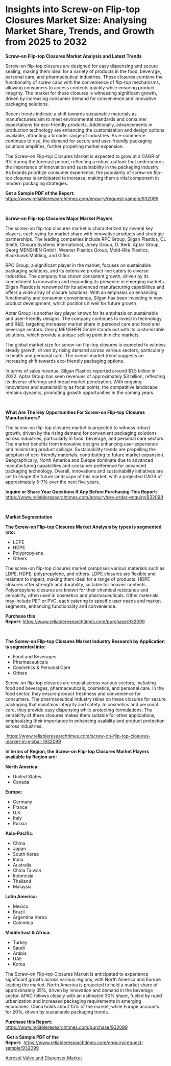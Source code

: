 <p><h1>Insights into Screw-on Flip-top Closures Market Size: Analysing Market Share, Trends, and Growth from 2025 to 2032</h1></p><p><strong>Screw-on Flip-top Closures Market Analysis and Latest Trends</strong></p>
<p><p>Screw-on flip-top closures are designed for easy dispensing and secure sealing, making them ideal for a variety of products in the food, beverage, personal care, and pharmaceutical industries. These closures combine the functionality of screw caps with the convenience of flip-top mechanisms, allowing consumers to access contents quickly while ensuring product integrity. The market for these closures is witnessing significant growth, driven by increasing consumer demand for convenience and innovative packaging solutions.</p><p>Recent trends indicate a shift towards sustainable materials as manufacturers aim to meet environmental standards and consumer expectations for eco-friendly products. Additionally, advancements in production technology are enhancing the customization and design options available, attracting a broader range of industries. As e-commerce continues to rise, the demand for secure and user-friendly packaging solutions amplifies, further propelling market expansion. </p><p>The Screw-on Flip-top Closures Market is expected to grow at a CAGR of 9% during the forecast period, reflecting a robust outlook that underscores the importance of innovation and sustainability in the packaging industry. As brands prioritize consumer experience, the popularity of screw-on flip-top closures is anticipated to increase, making them a vital component in modern packaging strategies.</p></p>
<p><strong>Get a Sample PDF of the Report:&nbsp;</strong> <a href="https://www.reliableresearchtimes.com/enquiry/request-sample/932099?utm_campaign=3037&utm_medium=2&utm_source=Github&utm_content=ia&utm_term=21032025&utm_id=screw-on-flip-top-closures">https://www.reliableresearchtimes.com/enquiry/request-sample/932099</a></p>
<p>&nbsp;</p>
<p><strong>Screw-on Flip-top Closures Major Market Players</strong></p>
<p><p>The screw-on flip-top closures market is characterized by several key players, each vying for market share with innovative products and strategic partnerships. The leading companies include RPC Group, Silgan Plastics, CL Smith, Closure Systems International, Jokey Group, O. Berk, Aptar Group, Georg MENSHEN GmbH, Weener Plastics Group, Mold-Rite Plastics, Blackhawk Molding, and Giflor.</p><p>RPC Group, a significant player in the market, focuses on sustainable packaging solutions, and its extensive product line caters to diverse industries. The company has shown consistent growth, driven by its commitment to innovation and expanding its presence in emerging markets. Silgan Plastics is renowned for its advanced manufacturing capabilities and offers a wide array of closure solutions. With an emphasis on enhancing functionality and consumer convenience, Silgan has been investing in new product development, which positions it well for future growth.</p><p>Aptar Group is another key player known for its emphasis on sustainable and user-friendly designs. The company continues to invest in technology and R&D, targeting increased market share in personal care and food and beverage sectors. Georg MENSHEN GmbH stands out with its customizable solutions, which provide a unique selling point in niche markets. </p><p>The global market size for screw-on flip-top closures is expected to witness steady growth, driven by rising demand across various sectors, particularly in health and personal care. The overall market trend suggests an increasing shift towards eco-friendly packaging options.</p><p>In terms of sales revenue, Silgan Plastics reported around $1.5 billion in 2022. Aptar Group has seen revenues of approximately $3 billion, reflecting its diverse offerings and broad market penetration. With ongoing innovations and sustainability as focal points, the competitive landscape remains dynamic, promoting growth opportunities in the coming years.</p></p>
<p>&nbsp;</p>
<p><strong>What Are The Key Opportunities For Screw-on Flip-top Closures Manufacturers?</strong></p>
<p><p>The screw-on flip-top closures market is projected to witness robust growth, driven by the rising demand for convenient packaging solutions across industries, particularly in food, beverage, and personal care sectors. The market benefits from innovative designs enhancing user experience and minimizing product spillage. Sustainability trends are propelling the adoption of eco-friendly materials, contributing to future market expansion. Geographically, North America and Europe dominate due to advanced manufacturing capabilities and consumer preference for advanced packaging technology. Overall, innovations and sustainability initiatives are set to shape the future landscape of this market, with a projected CAGR of approximately 5-7% over the next five years.</p></p>
<p><strong>Inquire or Share Your Questions If Any Before Purchasing This Report:</strong> <a href="https://www.reliableresearchtimes.com/enquiry/pre-order-enquiry/932099?utm_campaign=3037&utm_medium=2&utm_source=Github&utm_content=ia&utm_term=21032025&utm_id=screw-on-flip-top-closures">https://www.reliableresearchtimes.com/enquiry/pre-order-enquiry/932099</a></p>
<p>&nbsp;</p>
<p><strong>Market Segmentation</strong></p>
<p><strong>The Screw-on Flip-top Closures Market Analysis by types is segmented into:</strong></p>
<p><ul><li>LDPE</li><li>HDPE</li><li>Polypropylene</li><li>Others</li></ul></p>
<p><p>The screw-on flip-top closures market comprises various materials such as LDPE, HDPE, polypropylene, and others. LDPE closures are flexible and resistant to impact, making them ideal for a range of products. HDPE closures offer strength and durability, suitable for heavier contents. Polypropylene closures are known for their chemical resistance and versatility, often used in cosmetics and pharmaceuticals. Other materials may include PET or PVC, each catering to specific user needs and market segments, enhancing functionality and convenience.</p></p>
<p><strong>Purchase this Report:&nbsp;</strong><a href="https://www.reliableresearchtimes.com/purchase/932099?utm_campaign=3037&utm_medium=2&utm_source=Github&utm_content=ia&utm_term=21032025&utm_id=screw-on-flip-top-closures">https://www.reliableresearchtimes.com/purchase/932099</a></p>
<p>&nbsp;</p>
<p><strong>The Screw-on Flip-top Closures Market Industry Research by Application is segmented into:</strong></p>
<p><ul><li>Food and Beverages</li><li>Pharmaceuticals</li><li>Cosmetics & Personal Care</li><li>Others</li></ul></p>
<p><p>Screw-on flip-top closures are crucial across various sectors, including food and beverages, pharmaceuticals, cosmetics, and personal care. In the food sector, they ensure product freshness and convenience for consumers. The pharmaceutical industry relies on these closures for secure packaging that maintains integrity and safety. In cosmetics and personal care, they provide easy dispensing while protecting formulations. The versatility of these closures makes them suitable for other applications, emphasizing their importance in enhancing usability and product protection across industries.</p></p>
<p><a href="https://www.reliableresearchtimes.com/screw-on-flip-top-closures-market-in-global-r932099?utm_campaign=3037&utm_medium=2&utm_source=Github&utm_content=ia&utm_term=21032025&utm_id=screw-on-flip-top-closures">&nbsp;https://www.reliableresearchtimes.com/screw-on-flip-top-closures-market-in-global-r932099</a></p>
<p><strong>In terms of Region, the Screw-on Flip-top Closures Market Players available by Region are:</strong></p>
<p>
    <p> <strong> North America: </strong>
        <ul>
            <li>United States</li>
            <li>Canada</li>
        </ul>
        </p> 
    <p> <strong> Europe: </strong>
        <ul>
            <li>Germany</li>
            <li>France</li>
            <li>U.K.</li>
            <li>Italy</li>
            <li>Russia</li>
        </ul>
        </p> 
    <p> <strong> Asia-Pacific: </strong>
        <ul>
            <li>China</li>
            <li>Japan</li>
            <li>South Korea</li>
            <li>India</li>
            <li>Australia</li>
            <li>China Taiwan</li>
            <li>Indonesia</li>
            <li>Thailand</li>
            <li>Malaysia</li>
        </ul>
        </p> 
    <p> <strong> Latin America: </strong>
        <ul>
            <li>Mexico</li>
            <li>Brazil</li>
            <li>Argentina Korea</li>
            <li>Colombia</li>
        </ul>
        </p> 
    <p> <strong> Middle East & Africa: </strong>
        <ul>
            <li>Turkey</li>
            <li>Saudi</li>
            <li>Arabia</li>
            <li>UAE</li>
            <li>Korea</li>
        </ul>
    </p>
    </p>
<p><p>The Screw-on Flip-top Closures Market is anticipated to experience significant growth across various regions, with North America and Europe leading the market. North America is projected to hold a market share of approximately 35%, driven by innovation and demand in the beverage sector. APAC follows closely with an estimated 30% share, fueled by rapid urbanization and increased packaging requirements in emerging economies. China holds about 15% of the market, while Europe accounts for 20%, driven by sustainable packaging trends.</p></p>
<p><strong>Purchase this Report: </strong><a href="https://www.reliableresearchtimes.com/purchase/932099?utm_campaign=3037&utm_medium=2&utm_source=Github&utm_content=ia&utm_term=21032025&utm_id=screw-on-flip-top-closures">https://www.reliableresearchtimes.com/purchase/932099</a></p>
<p>&nbsp;<strong>Get a Sample PDF of the Report:&nbsp;&nbsp;</strong><a href="https://www.reliableresearchtimes.com/enquiry/request-sample/932099?utm_campaign=3037&utm_medium=2&utm_source=Github&utm_content=ia&utm_term=21032025&utm_id=screw-on-flip-top-closures">https://www.reliableresearchtimes.com/enquiry/request-sample/932099</a></p>
<p><strong></strong></p>
<p><p><a href="https://github.com/zurubting/Market-Research-Report-List-1/blob/main/aerosol-valve-and-dispenser-market.md?utm_campaign=3037&utm_medium=2&utm_source=Github&utm_content=ia&utm_term=21032025&utm_id=screw-on-flip-top-closures">Aerosol Valve and Dispenser Market</a></p></p>
